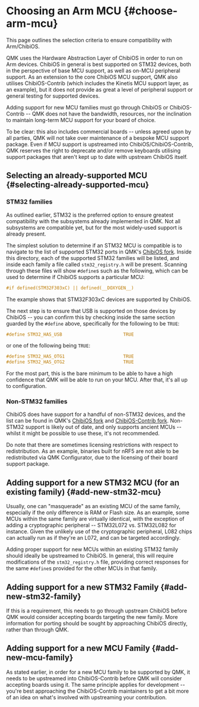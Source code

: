 # Choosing an Arm MCU {#choose-arm-mcu}

This page outlines the selection criteria to ensure compatibility with Arm/ChibiOS.

QMK uses the Hardware Abstraction Layer of ChibiOS in order to run on Arm devices. ChibiOS in general is best supported on STM32 devices, both in the perspective of base MCU support, as well as on-MCU peripheral support. As an extension to the core ChibiOS MCU support, QMK also utilises ChibiOS-Contrib (which includes the Kinetis MCU support layer, as an example), but it does not provide as great a level of peripheral support or general testing for supported devices.

Adding support for new MCU families must go through ChibiOS or ChibiOS-Contrib -- QMK does not have the bandwidth, resources, nor the inclination to maintain long-term MCU support for your board of choice.

To be clear: this also includes commercial boards -- unless agreed upon by all parties, QMK will not take over maintenance of a bespoke MCU support package. Even if MCU support is upstreamed into ChibiOS/ChibiOS-Contrib, QMK reserves the right to deprecate and/or remove keyboards utilising support packages that aren't kept up to date with upstream ChibiOS itself.

## Selecting an already-supported MCU {#selecting-already-supported-mcu}

### STM32 families

As outlined earlier, STM32 is the preferred option to ensure greatest compatibility with the subsystems already implemented in QMK. Not all subsystems are compatible yet, but for the most widely-used support is already present.

The simplest solution to determine if an STM32 MCU is compatible is to navigate to the list of supported STM32 ports in QMK's [ChibiOS fork](https://github.com/qmk/ChibiOS/tree/master/os/hal/ports/STM32). Inside this directory, each of the supported STM32 families will be listed, and inside each family a file called `stm32_registry.h` will be present. Scanning through these files will show `#define`s such as the following, which can be used to determine if ChibiOS supports a particular MCU:

```c
#if defined(STM32F303xC) || defined(__DOXYGEN__)
```

The example shows that STM32F303xC devices are supported by ChibiOS.

The next step is to ensure that USB is supported on those devices by ChibiOS -- you can confirm this by checking inside the same section guarded by the `#define` above, specifically for the following to be `TRUE`:

```c
#define STM32_HAS_USB                       TRUE
```

or one of the following being `TRUE`:

```c
#define STM32_HAS_OTG1                      TRUE
#define STM32_HAS_OTG2                      TRUE
```

For the most part, this is the bare minimum to be able to have a high confidence that QMK will be able to run on your MCU. After that, it's all up to configuration.

### Non-STM32 families

ChibiOS does have support for a handful of non-STM32 devices, and the list can be found in QMK's [ChibiOS fork](https://github.com/qmk/ChibiOS/tree/master/os/hal/ports) and [ChibiOS-Contrib fork](https://github.com/qmk/ChibiOS-Contrib/tree/master/os/hal/ports). Non-STM32 support is likely out of date, and only supports ancient MCUs -- whilst it might be possible to use these, it's not recommended.

Do note that there are sometimes licensing restrictions with respect to redistribution. As an example, binaries built for nRF5 are not able to be redistributed via QMK Configurator, due to the licensing of their board support package.

## Adding support for a new STM32 MCU (for an existing family) {#add-new-stm32-mcu}

Usually, one can "masquerade" as an existing MCU of the same family, especially if the only difference is RAM or Flash size. As an example, some MCUs within the same family are virtually identical, with the exception of adding a cryptographic peripheral -- STM32L072 vs. STM32L082 for instance. Given the unlikely use of the cryptographic peripheral, L082 chips can actually run as if they're an L072, and can be targeted accordingly.

Adding proper support for new MCUs within an existing STM32 family should ideally be upstreamed to ChibiOS. In general, this will require modifications of the `stm32_registry.h` file, providing correct responses for the same `#define`s provided for the other MCUs in that family.

## Adding support for a new STM32 Family {#add-new-stm32-family}

If this is a requirement, this needs to go through upstream ChibiOS before QMK would consider accepting boards targeting the new family. More information for porting should be sought by approaching ChibiOS directly, rather than through QMK.

## Adding support for a new MCU Family {#add-new-mcu-family}

As stated earlier, in order for a new MCU family to be supported by QMK, it needs to be upstreamed into ChibiOS-Contrib before QMK will consider accepting boards using it. The same principle applies for development -- you're best approaching the ChibiOS-Contrib maintainers to get a bit more of an idea on what's involved with upstreaming your contribution.

